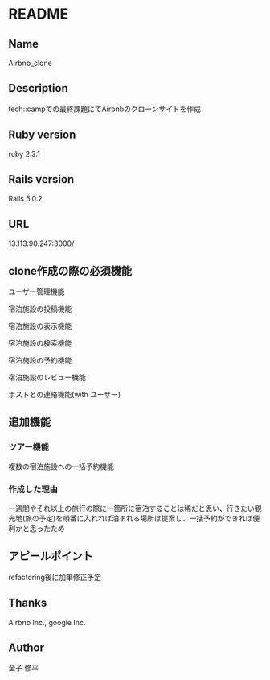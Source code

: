 # README

## Name
Airbnb_clone

## Description
tech::campでの最終課題にてAirbnbのクローンサイトを作成

## Ruby version
ruby 2.3.1

## Rails version
Rails 5.0.2

## URL
13.113.90.247:3000/

## clone作成の際の必須機能
ユーザー管理機能

宿泊施設の投稿機能

宿泊施設の表示機能

宿泊施設の検索機能

宿泊施設の予約機能

宿泊施設のレビュー機能

ホストとの連絡機能(with ユーザー)

## 追加機能
### ツアー機能
複数の宿泊施設への一括予約機能
### 作成した理由
一週間やそれ以上の旅行の際に一箇所に宿泊することは稀だと思い、行きたい観光地(旅の予定)を順番に入れれば泊まれる場所は提案し、一括予約ができれば便利かと思ったため

## アピールポイント
refactoring後に加筆修正予定

## Thanks
Airbnb Inc., google Inc.

## Author
金子 修平
